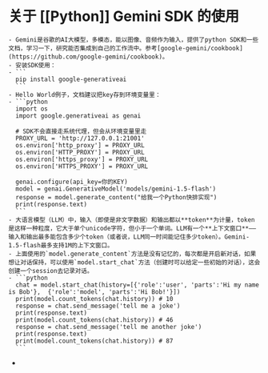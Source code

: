 # 关于 [[Python]] Gemini SDK 的使用
	- Gemini是谷歌的AI大模型，多模态，能以图像、音频作为输入，提供了python SDK和一些文档，学习一下，研究能否集成到自己的工作流中。参考[google-gemini/cookbook](https://github.com/google-gemini/cookbook)。
	- 安装SDK使用：
	- ```
	  pip install google-generativeai
	  ```
	- Hello World例子，文档建议把key存到环境变量里：
	- ```python
	  import os
	  import google.generativeai as genai
	  
	  # SDK不会直接走系统代理，但会从环境变量里走
	  PROXY_URL = 'http://127.0.0.1:21001'
	  os.environ['http_proxy'] = PROXY_URL 
	  os.environ['HTTP_PROXY'] = PROXY_URL
	  os.environ['https_proxy'] = PROXY_URL
	  os.environ['HTTPS_PROXY'] = PROXY_URL
	  
	  genai.configure(api_key=你的KEY)
	  model = genai.GenerativeModel('models/gemini-1.5-flash')
	  response = model.generate_content("给我一个Python快排实现")
	  print(response.text)
	  ```
	- 大语言模型（LLM）中，输入（即使是非文字数据）和输出都以**token**为计量，token是这样一种粒度，它大于单个unicode字符，但小于一个单词。LLM有一个**上下文窗口**——输入和输出最多能包含多少个token（或者说，LLM同一时间能记住多少token）。Gemini-1.5-flash最多支持1M的上下文窗口。
	- 上面使用的`model.generate_content`方法是没有记忆的，每次都是开启新对话，如果想让对话保持，可以使用`model.start_chat`方法（创建时可以给定一些初始的对话），这会创建一个session去记录对话。
	- ```python
	  chat = model.start_chat(history=[{'role':'user', 'parts':'Hi my name is Bob'},  {'role':'model', 'parts':'Hi Bob!'}])
	  print(model.count_tokens(chat.history)) # 10 
	  response = chat.send_message('tell me a joke')
	  print(response.text)
	  print(model.count_tokens(chat.history)) # 46
	  response = chat.send_message('tell me another joke')
	  print(response.text)
	  print(model.count_tokens(chat.history)) # 87
	  ```
-